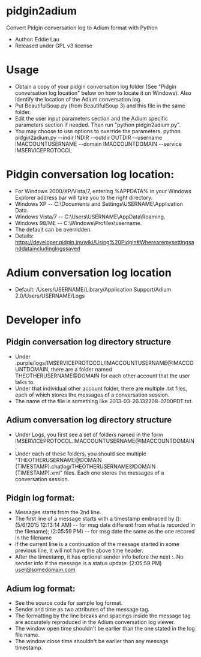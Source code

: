 # pidgin2adium
Convert Pidgin conversation log to Adium format with Python
* Author: Eddie Lau
* Released under GPL v3 license

# Usage
* Obtain a copy of your pidgin conversation log folder (See "Pidgin conversation log location" below on how to locate it on Windows). Also identify the location of the Adium conversation log.
* Put BeautifulSoup.py (from BeautifulSoup 3) and this file in the same folder. 
* Edit the user input parameters section and the Adium specific parameters section if needed. Then run "python pidgin2adium.py".
* You may choose to use options to override the parameters.
   python pidgin2adium.py --indir INDIR --outdir OUTDIR --username IMACCOUNTUSERNAME --domain IMACCOUNTDOMAIN --service IMSERVICEPROTOCOL

# Pidgin conversation log location:
* For Windows 2000/XP/Vista/7, entering %APPDATA% in your Windows Explorer address bar will take you to the right directory.
* Windows XP -- C:\Documents and Settings\USERNAME\Application Data\.
* Windows Vista/7 -- C:\Users\USERNAME\AppData\Roaming.
* Windows 98/ME -- C:\Windows\Profiles\username.
* The default can be overridden. 
* Details: https://developer.pidgin.im/wiki/Using%20Pidgin#Wherearemysettingsanddataincludinglogssaved

# Adium conversation log location
* Default: /Users/USERNAME/Library/Application Support/Adium 2.0/Users/USERNAME/Logs

# Developer info
## Pidgin conversation log directory structure
* Under .purple/logs/IMSERVICEPROTOCOL/IMACCOUNTUSERNAME@IMACCOUNTDOMAIN, there are a folder named THEOTHERUSERNAME@DOMAIN for each other account that the user talks to.
* Under that individual other account folder, there are multiple .txt files, each of which stores the messages of a conversation session.
* The name of the file is something like 2013-03-26.132208-0700PDT.txt.

## Adium conversation log directory structure
* Under Logs, you first see a set of folders named in the form IMSERVICEPROTOCOL.IMACCOUNTUSERNAME@IMACCOUNTDOMAIN.
* Under each of these folders, you should see multiple "THEOTHERUSERNAME@DOMAIN (TIMESTAMP).chatlog/THEOTHERUSERNAME@DOMAIN (TIMESTAMP).xml" files. Each one stores the messages of a conversation session.

## Pidgin log format:
* Messages starts from the 2nd line.
* The first line of a message starts with a timestamp embraced by (): (5/6/2015 12:13:14 AM) -- for msg date different from what is recorded in the filename); (2:05:59 PM) -- for msg date the same as the one recored in the filename 
* If the current line is a continuation of the message started in some previous line, it will not have the above time header. 
* After the timestamp, it has optional sender info before the next :. No sender info if the message is a status update: (2:05:59 PM) user@somedomain.com

## Adium log format:
* See the source code for sample log format.
* Sender and time as two attributes of the message tag.
* The formatting by the line breaks and spacings inside the message tag are accurately reproduced in the Adium conversation log viewer.
* The window open time shouldn't be earlier than the one stated in the log file name.
* The window close time shouldn't be earlier than any message timestamp.

